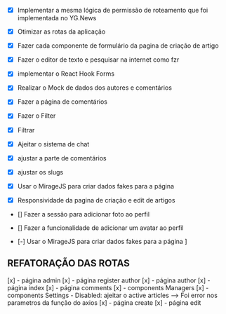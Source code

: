 - [x] Implementar a mesma lógica de permissão de roteamento que foi implementada
no YG.News
- [x] Otimizar as rotas da aplicação

- [x] Fazer cada componente de formulário da pagina de criação de artigo
- [x] Fazer o editor de texto e pesquisar na internet como fzr
- [x] implementar o React Hook Forms
- [X] Realizar o Mock de dados dos autores e comentários
- [x] Fazer a página de comentários
- [x] Fazer o Filter
- [x] Filtrar
- [x] Ajeitar o sistema de chat
- [x] ajustar a parte de comentários
- [x] ajustar os slugs
- [x] Usar o MirageJS para criar dados fakes para a página
- [x] Responsividade da pagina de criação e edit de artigos
- [] Fazer a sessão para adicionar foto ao perfil
- [] Fazer a funcionalidade de adicionar um avatar ao perfil

- [-] Usar o MirageJS para criar dados fakes para a página
]



## REFATORAÇÃO DAS ROTAS
[x] - página admin
[x] - página register author
[x] - página author
[x] - página index
[x] - página comments
[x] - components Managers
[x] - components Settings - Disabled: ajeitar o active articles --> Foi error nos parametros da função do axios
[x] - página create
[x] - página edit